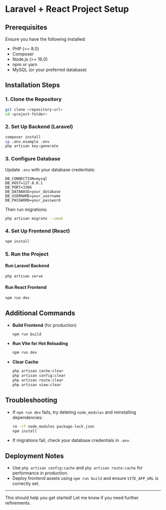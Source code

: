 # Laravel + React Project Setup

## Prerequisites
Ensure you have the following installed:
- PHP (>= 8.0)
- Composer
- Node.js (>= 16.0)
- npm or yarn
- MySQL (or your preferred database)

## Installation Steps

### 1. Clone the Repository
```sh
git clone <repository-url>
cd <project-folder>
```

### 2. Set Up Backend (Laravel)
```sh
composer install
cp .env.example .env
php artisan key:generate
```

### 3. Configure Database
Update `.env` with your database credentials:
```
DB_CONNECTION=mysql
DB_HOST=127.0.0.1
DB_PORT=3306
DB_DATABASE=your_database
DB_USERNAME=your_username
DB_PASSWORD=your_password
```
Then run migrations:
```sh
php artisan migrate --seed
```

### 4. Set Up Frontend (React)
```sh
npm install
```

### 5. Run the Project
#### Run Laravel Backend
```sh
php artisan serve
```
#### Run React Frontend
```sh
npm run dev
```

## Additional Commands
- **Build Frontend** (for production)
  ```sh
  npm run build
  ```
- **Run Vite for Hot Reloading**
  ```sh
  npm run dev
  ```
- **Clear Cache**
  ```sh
  php artisan cache:clear
  php artisan config:clear
  php artisan route:clear
  php artisan view:clear
  ```

## Troubleshooting
- If `npm run dev` fails, try deleting `node_modules` and reinstalling dependencies:
  ```sh
  rm -rf node_modules package-lock.json
  npm install
  ```
- If migrations fail, check your database credentials in `.env`.

## Deployment Notes
- Use `php artisan config:cache` and `php artisan route:cache` for performance in production.
- Deploy frontend assets using `npm run build` and ensure `VITE_APP_URL` is correctly set.

---

This should help you get started! Let me know if you need further refinements.


